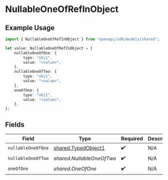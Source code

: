 # NullableOneOfRefInObject

## Example Usage

```typescript
import { NullableOneOfRefInObject } from "openapi/sdk/models/shared";

let value: NullableOneOfRefInObject = {
    nullableOneOfOne: {
        type: "obj1",
        value: "<value>",
    },
    nullableOneOfTwo: {
        type: "obj1",
        value: "<value>",
    },
    oneOfOne: {
        type: "obj1",
        value: "<value>",
    },
};
```

## Fields

| Field                                                             | Type                                                              | Required                                                          | Description                                                       |
| ----------------------------------------------------------------- | ----------------------------------------------------------------- | ----------------------------------------------------------------- | ----------------------------------------------------------------- |
| `nullableOneOfOne`                                                | [shared.TypedObject1](../../../sdk/models/shared/typedobject1.md) | :heavy_check_mark:                                                | N/A                                                               |
| `nullableOneOfTwo`                                                | *shared.NullableOneOfTwo*                                         | :heavy_check_mark:                                                | N/A                                                               |
| `oneOfOne`                                                        | *shared.OneOfOne*                                                 | :heavy_check_mark:                                                | N/A                                                               |